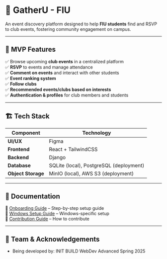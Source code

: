 # 🚀 GatherU - FIU

An event discovery platform designed to help **FIU students** find and RSVP to club events, fostering community engagement on campus.  

---

## 📌 MVP Features  
✅ Browse upcoming **club events** in a centralized platform  
✅ **RSVP** to events and manage attendance  
✅ **Comment on events** and interact with other students   
✅ **Event ranking system**  
✅ **Follow clubs**  
✅ **Recommended events/clubs based on interests**  
✅ **Authentication & profiles** for club members and students  

---

## 🏗️ Tech Stack  
| **Component** | **Technology** |
|-------------|---------------|
| **UI/UX** | Figma |
| **Frontend** | React + TailwindCSS |
| **Backend** | Django |
| **Database** | SQLite (local), PostgreSQL (deployment) |
| **Object Storage** | MinIO (local), AWS S3 (deployment) |

---

## 📖 Documentation  
🔹 [Onboarding Guide](docs/onboarding.md) – Step-by-step setup guide  
🔹 [Windows Setup Guide](docs/windows.md) – Windows-specific setup  
🔹 [Contribution Guide](docs/contributing.md) – How to contribute  

---

## 🎯 Team & Acknowledgements
- Being developed by: INIT BUILD WebDev Advanced Spring 2025

